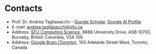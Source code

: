 # Contacts
- Prof. Dr. Andrea Tagliasacchi – 
[Google Scholar](https://scholar.google.com/citations?user=1RmD-YsAAAAJ&hl=en&oi=ao), [Google AI Profile](https://ai.google/research/people/106392)
- E-mail:
[andrea.tagliasacchi@sfu.ca](mailto:andrea.tagliasacchi@sfu.ca)
- Address: [SFU Computing Science](https://www.sfu.ca/computing), 8888 University Drive, ASB 10700, Burnaby, British Columbia, V5A 1S6
- Address: [Google Brain (Toronto)](https://research.google/locations/toronto), 100 Adelaide Street West, Toronto, Canada

